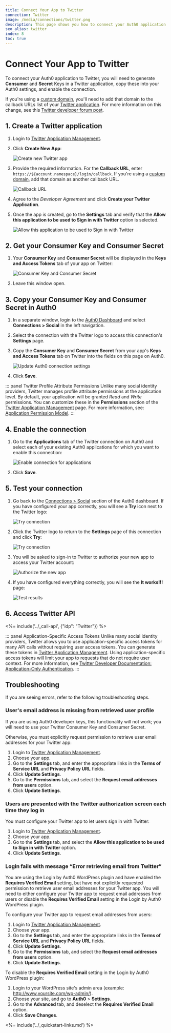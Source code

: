 ```yaml
---
title: Connect Your App to Twitter
connection: Twitter
image: /media/connections/twitter.png
description: This page shows you how to connect your Auth0 application to Twitter. You will need to generate keys, copy these into your Auth0 settings, and enable the connection.
seo_alias: twitter
index: 8
toc: true
---
```


# Connect Your App to Twitter

To connect your Auth0 application to Twitter, you will need to generate **Consumer** and **Secret** Keys in a Twitter application, copy these into your Auth0 settings, and enable the connection.

If you're using a [custom domain](/custom-domains), you'll need to add that domain to the callback URLs list of your [Twitter application](https://apps.twitter.com/app/new). For more information on this change, see this [Twitter developer forum post](https://twittercommunity.com/t/action-required-sign-in-with-twitter-users-must-whitelist-callback-urls/105342).

## 1. Create a Twitter application

1. Login to [Twitter Application Management](https://apps.twitter.com/).

2. Click **Create New App**:

    ![Create new Twitter app](/media/articles/connections/social/twitter/twitter-api-1.png)

3. Provide the required information. For the **Callback URL**, enter `https://${account.namespace}/login/callback`. If you're using a [custom domain](/custom-domains), add that domain as another callback URL.

    ![Callback URL](/media/articles/connections/social/twitter/twitter-api-2.png)

4. Agree to the *Developer Agreement* and click **Create your Twitter Application**.

5. Once the app is created, go to the **Settings** tab and verify that the **Allow this application to be used to Sign in with Twitter** option is selected.

    ![Allow this application to be used to Sign in with Twitter](/media/articles/connections/social/twitter/twitter-api-3.png)

## 2. Get your Consumer Key and Consumer Secret

1. Your **Consumer Key** and **Consumer Secret** will be displayed in the **Keys and Access Tokens** tab of your app on Twitter:

    ![Consumer Key and Consumer Secret](/media/articles/connections/social/twitter/twitter-api-4.png)

2. Leave this window open.

## 3. Copy your Consumer Key and Consumer Secret in Auth0

1. In a separate window, login to the [Auth0 Dashboard](${manage_url}) and select **Connections > Social** in the left navigation.

2. Select the connection with the Twitter logo to access this connection's **Settings** page.

3. Copy the **Consumer Key** and **Consumer Secret** from your app's **Keys and Access Tokens** tab on Twitter into the fields on this page on Auth0.

    ![Update Auth0 connection settings](/media/articles/connections/social/twitter/twitter-api-5.png)

4. Click **Save**.

::: panel Twitter Profile Attribute Permissions
Unlike many social identity providers, Twitter manages profile attribute permissions at the application level. By default, your application will be granted *Read* and *Write* permissions. You can customize these in the **Permissions** section of the [Twitter Application Management](https://apps.twitter.com) page. For more information, see: [Application Permission Model](https://dev.twitter.com/oauth/overview/application-permission-model).
:::

## 4. Enable the connection

1. Go to the **Applications** tab of the Twitter connection on Auth0 and select each of your existing Auth0 applications for which you want to enable this connection:

    ![Enable connection for applications](/media/articles/connections/social/twitter/twitter-api-6.png)

2. Click **Save**.

## 5. Test your connection

1. Go back to the [Connections > Social](${manage_url}/#/connections/social) section of the Auth0 dashboard. If you have configured your app correctly, you will see a **Try** icon next to the Twitter logo:

    ![Try connection](/media/articles/connections/social/twitter/twitter-api-7.png)

2. Click the Twitter logo to return to the **Settings** page of this connection and click **Try**:

    ![Try connection](/media/articles/connections/social/twitter/twitter-api-8.png)

3. You will be asked to sign-in to Twitter to authorize your new app to access your Twitter account:

    ![Authorize the new app](/media/articles/connections/social/twitter/twitter-api-9.png)

4. If you have configured everything correctly, you will see the **It works!!!** page:

    ![Test results](/media/articles/connections/social/twitter/twitter-api-10.png)

## 6. Access Twitter API

<%= include('../_call-api', {"idp": "Twitter"}) %>


::: panel Application-Specific Access Tokens
Unlike many social identity providers, Twitter allows you to use application-specific access tokens for many API calls without requiring user access tokens. You can generate these tokens in [Twitter Application Management](https://apps.twitter.com). Using application-specific access tokens will limit your app to requests that do not require user context. For more information, see [Twitter Developer Documentation: Application-Only Authentication](https://developer.twitter.com/en/docs/basics/authentication/overview/application-only.html).
:::

## Troubleshooting

If you are seeing errors, refer to the following troubleshooting steps.

### User's email address is missing from retrieved user profile

If you are using Auth0 developer keys, this functionality will not work; you will need to use your Twitter Consumer Key and Consumer Secret.

Otherwise, you must explicitly request permission to retrieve user email addresses for your Twitter app:

1. Login to [Twitter Application Management](https://apps.twitter.com).
1. Choose your app.
1. Go to the **Settings** tab, and enter the appropriate links in the **Terms of Service URL** and **Privacy Policy URL** fields.
1. Click **Update Settings**.
1. Go to the **Permissions** tab, and select the **Request email addresses from users** option.
1. Click **Update Settings**.


### Users are presented with the Twitter authorization screen each time they log in

You must configure your Twitter app to let users sign in with Twitter:

1. Login to [Twitter Application Management](https://apps.twitter.com).
1. Choose your app.
1. Go to the **Settings** tab, and select the **Allow this application to be used to Sign in with Twitter** option.
1. Click **Update Settings**.


### Login fails with message “Error retrieving email from Twitter”

You are using the Login by Auth0 WordPress plugin and have enabled the **Requires Verified Email** setting, but have not explicitly requested permission to retrieve user email addresses for your Twitter app. You will need to either configure your Twitter app to request email addresses from users or disable the **Requires Verified Email** setting in the Login by Auth0 WordPress plugin.

To configure your Twitter app to request email addresses from users:

1. Login to [Twitter Application Management](https://apps.twitter.com).
1. Choose your app.
1. Go to the **Settings** tab, and enter the appropriate links in the **Terms of Service URL** and **Privacy Policy URL** fields.
1. Click **Update Settings**.
1. Go to the **Permissions** tab, and select the **Request email addresses from users** option.
1. Click **Update Settings**.

To disable the **Requires Verified Email** setting in the Login by Auth0 WordPress plugin:

1. Login to your WordPress site's admin area (example: http://www.yoursite.com/wp-admin/).
1. Choose your site, and go to **Auth0** > **Settings**.
1. Go to the **Advanced** tab, and deselect the **Requires Verified Email** option.
1. Click **Save Changes**.



<%= include('../_quickstart-links.md') %>
